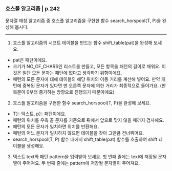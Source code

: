 ### 호스풀 알고리즘 | p.242
문자열 매칭 알고리즘 중 호스풀 알고리즘을 구현한 함수 search_horspool(T, P)을 완성해 봅시다.

---

1. 호스풀 알고리즘의 시프트 테이블을 만드는 함수 shift_table(pat)을 완성해 보세요.

* pat은 패턴이에요.
* 크기가 NO_OF_CHARS인 리스트를 만들고, 모든 항목을 패턴의 길이로 채워요. 이것은 일단 모든 문자는 패턴에 없다고 생각하기 위함이에요.
* 패턴의 모든 문자에 대해 테이블의 해당 위치의 이동 거리를 계산해 넣어요. 만약 패턴에 중복된 문자가 있다면 맨 오른쪽 문자에 의한 거리가 최종적으로 들어가요. (반복문이 0부터 증가하는 방향으로 진행되기 때문이에요)

2. 호스풀 알고리즘을 구현한 함수 search_horspool(T, P)을 완성해 보세요.

* T는 텍스트, p는 패턴이에요.
* 패턴의 위치를 우측 끝 문자를 기준으로 뒤에서 앞으로 맞지 않을 때까지 검사해요.
* 패턴의 모든 문자가 일치하면 위치를 반환해요.
* 패턴의 어느 문자가 일치하지 않으면 테이블을 찾아 그만큼 건너뛰어요.
* search_horspool(T, P) 함수 내에서 shift_table(pat) 함수를 호출하여 shift 테이블을 생성해요.

3. 텍스트 text와 패턴 pattern을 입력받아 보세요. 첫 번째 줄에는 text에 저장될 문자열이 주어져요. 두 번째 줄에는 pattern에 저장될 문자열이 주어져요.